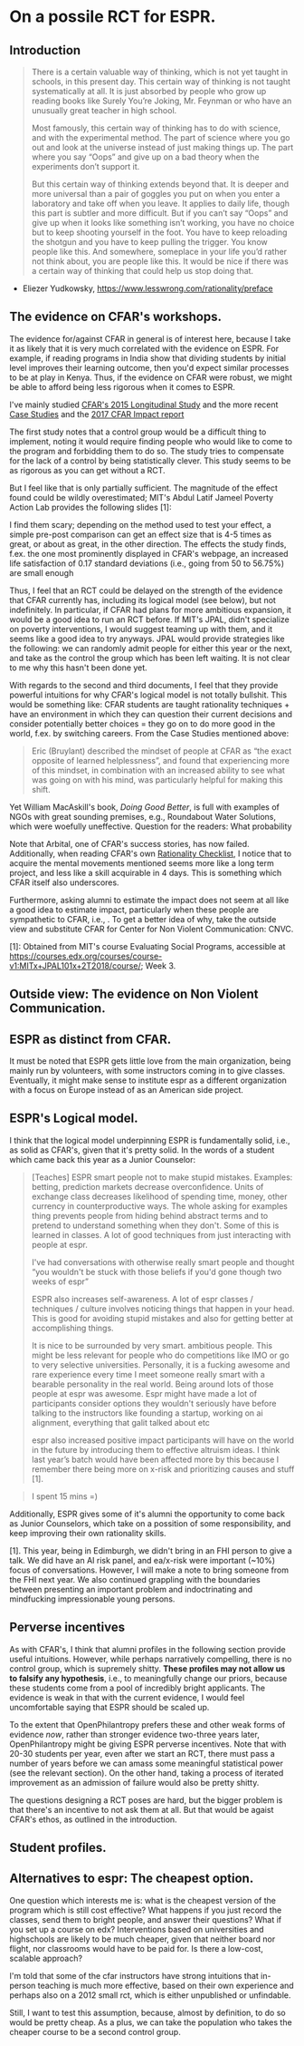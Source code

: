 # On a possile RCT for ESPR.

## Introduction

> There is a certain valuable way of thinking, which is not yet taught in schools, in this present day. This certain way of thinking is not taught systematically at all. It is just absorbed by people who grow up reading books like Surely You’re Joking, Mr. Feynman or who have an unusually great teacher in high school.
> 
> Most famously, this certain way of thinking has to do with science, and with the experimental method. The part of science where you go out and look at the universe instead of just making things up. The part where you say “Oops” and give up on a bad theory when the experiments don’t support it.
> 
> But this certain way of thinking extends beyond that. It is deeper and more universal than a pair of goggles you put on when you enter a laboratory and take off when you leave. It applies to daily life, though this part is subtler and more difficult. But if you can’t say “Oops” and give up when it looks like something isn’t working, you have no choice but to keep shooting yourself in the foot. You have to keep reloading the shotgun and you have to keep pulling the trigger. You know people like this. And somewhere, someplace in your life you’d rather not think about, you are people like this. It would be nice if there was a certain way of thinking that could help us stop doing that.

- Eliezer Yudkowsky, https://www.lesswrong.com/rationality/preface

## The evidence on CFAR's workshops.

The evidence for/against CFAR in general is of interest here, because I take it as likely that it is very much correlated with the evidence on ESPR. For example, if reading programs in India show that dividing students by initial level improves their learning outcome, then you'd expect similar processes to be at play in Kenya. Thus, if the evidence on CFAR were robust, we might be able to afford being less rigorous when it comes to ESPR.

I've mainly studied [CFAR's 2015 Longitudinal Study](http://www.rationality.org/studies/2015-longitudinal-study) and the more recent [Case Studies](http://rationality.org/studies/2016-case-studies) and the [2017 CFAR Impact report](http://www.rationality.org/resources/updates/2017/cfar-2017-impact-report)

The first study notes that a control group would be a difficult thing to implement, noting it would require finding people who would like to come to the program and forbidding them to do so. The study tries to compensate for the lack of a control by being statistically clever. This study seems to be as rigorous as you can get without a RCT.

But I feel like that is only partially sufficient. The magnitude of the effect found could be wildly overestimated; MIT's Abdul Latif Jameel Poverty Action Lab provides the following slides [1]: 

I find them scary; depending on the method used to test your effect, a simple pre-post comparison can get an effect size that is 4-5 times as great, or about as great, in the other direction. The effects the study finds, f.ex. the one most prominently displayed in CFAR's webpage, an increased life satisfaction of 0.17 standard deviations (i.e., going from 50 to 56.75%) are small enough 

Thus, I feel that an RCT could be delayed on the strength of the evidence that CFAR currently has, including its logical model (see below), but not indefinitely. In particular, if CFAR had plans for more ambitious expansion, it would be a good idea to run an RCT before. If  MIT's JPAL, didn't specialize on poverty interventions, I would suggest teaming up with them, and it seems like a good idea to try anyways. JPAL would provide strategies like the following: we can randomly admit people for either this year or the next, and take as the control the group which has been left waiting. It is not clear to me why this hasn't been done yet.

With regards to the second and third documents, I feel that they provide powerful intuitions for why CFAR's logical model is not totally bullshit. This would be something like: CFAR students are taught rationality techniques + have an environment in which they can question their current decisions and consider potentially better choices = they go on to do more good in the world, f.ex. by switching careers. From the Case Studies mentioned above:

> Eric (Bruylant) described the mindset of people at CFAR as “the exact opposite of learned helplessness”, and found that experiencing more of this mindset, in combination with an increased ability to see what was going on with his mind, was particularly helpful for making this shift.

Yet William MacAskill's book, *Doing Good Better*, is full with examples of NGOs with great sounding premises, e.g., Roundabout Water Solutions, which were woefully uneffective. Question for the readers: What probability 

Note that Arbital, one of CFAR's success stories, has now failed. Additionally, when reading CFAR's own [Rationality Checklist](http://www.rationality.org/resources/rationality-checklist), I notice that to acquire the mental movements mentioned seems more like a long term project, and less like a skill acquirable in 4 days. This is something which CFAR itself also underscores.

Furthermore, asking alumni to estimate the impact does not seem at all like a good idea to estimate impact, particularly when these people are sympathetic to CFAR, i.e., . To get a better idea of why, take the outside view and substitute CFAR for Center for Non Violent Communication: CNVC.

[1]: Obtained from MIT's course Evaluating Social Programs, accessible at https://courses.edx.org/courses/course-v1:MITx+JPAL101x+2T2018/course/; Week 3.

## Outside view: The evidence on Non Violent Communication.


## ESPR as distinct from CFAR.

It must be noted that ESPR gets little love from the main organization, being mainly run by volunteers, with some instructors coming in to give classes. Eventually, it might make sense to institute espr as a different organization with a focus on Europe instead of as an American side project.

## ESPR's Logical model.
I think that the logical model underpinning ESPR is fundamentally solid, i.e., as solid as CFAR's, given that it's pretty solid. In the words of a student which came back this year as a Junior Counselor:

> [Teaches] ESPR smart people not to make stupid mistakes. Examples: betting, prediction markets decrease overconfidence. Units of exchange class decreases likelihood of spending time, money, other currency in counterproductive ways. The whole asking for examples thing prevents people from hiding behind abstract terms and to pretend to understand something when they don't. Some of this is learned in classes. A lot of good techniques from just interacting with people at espr. 
>
> I've had conversations with otherwise really smart people and thought “you wouldn't be stuck with those beliefs if you'd gone though two weeks of espr”
>
> ESPR also increases self-awareness. A lot of espr classes / techniques / culture involves noticing things that happen in your head. This is good for avoiding stupid mistakes and also for getting better at accomplishing things. 
>
> It is nice to be surrounded by very smart. ambitious people. This might be less relevant for people who do competitions like IMO or go to very selective universities. Personally, it is a fucking awesome and rare experience every time I meet someone really smart with a bearable personality in the real world. Being around lots of those people at espr was awesome. Espr might have made a lot of participants consider options they wouldn't seriously have before talking to the instructors like founding a startup, working on ai alignment, everything that galit talked about etc
>
> espr also increased positive impact participants will have on the world in the future by introducing them to effective altruism ideas. I think last year’s batch would have been affected more by this because I remember there being more on x-risk and prioritizing causes and stuff [1].

> I spent 15 mins
> =)

Additionally, ESPR gives some of it's alumni the opportunity to come back as Junior Counselors, which take on a possition of some responsibility, and keep improving their own rationality skills. 

[1]. This year, being in Edimburgh, we didn't bring in an FHI person to give a talk. We did have an AI risk panel, and ea/x-risk were important (~10%) focus of conversations. However, I will make a note to bring someone from the FHI next year. We also continued grappling with the boundaries between presenting an important problem and indoctrinating and mindfucking impressionable young persons. 

## Perverse incentives

As with CFAR's, I think that alumni profiles in the following section provide useful intuitions. However, while perhaps narratively compelling, there is no control group, which is supremely shitty. **These profiles may not allow us to falsify any hypothesis**, i.e., to meaningfully change our priors, because these students come from a pool of incredibly bright applicants. The evidence is weak in that with the current evidence, I would feel uncomfortable saying that ESPR should be scaled up.

To the extent that OpenPhilantropy prefers these and other weak forms of evidence *now*, rather than stronger evidence two-three years later, OpenPhilantropy might be giving ESPR perverse incentives. Note that with 20-30 students per year, even after we start an RCT, there must pass a number of years before we can amass some meaningful statistical power (see the relevant section). On the other hand, taking a process of iterated improvement as an admission of failure would also be pretty shitty.

The questions designing a RCT poses are hard, but the bigger problem is that there's an incentive to not ask them at all. But that would be agaist CFAR's ethos, as outlined in the introduction.

## Student profiles.



## Alternatives to espr: The cheapest option.
One question which interests me is: what is the cheapest version of the program which is still cost effective? What happens if you just record the classes, send them to bright people, and answer their questions? What if you set up a course on edx? Interventions based on universities and highschools are likely to be much cheaper, given that neither board nor flight, nor classrooms would have to be paid for. Is there a low-cost, scalable approach?

I'm told that some of the cfar instructors have strong intuitions that in-person teaching is much more effective, based on their own experience and perhaps also on a 2012 small rct, which is either unpublished or unfindable. 

Still, I want to test this assumption, because, almost by definition, to do so would be pretty cheap. As a plus, we can take the population who takes the cheaper course to be a second control group.
